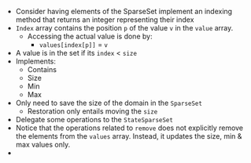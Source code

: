 - Consider having elements of the SparseSet implement an indexing method that returns an integer representing their index
- `Index` array contains the position `p` of the value `v` in the `value` array.
  - Accessing the actual value is done by:
    - `values[index[p]]` = `v`
- A value is in the set if its `index` < `size`
- Implements:
  - Contains
  - Size
  - Min
  - Max
- Only need to save the size of the domain in the `SparseSet`
  - Restoration only entails moving the `size`
- Delegate some operations to the `StateSparseSet`
- Notice that the operations related to `remove` does not explicitly remove the elements from the `values` array. Instead, it updates the size, min & max values only.
- 